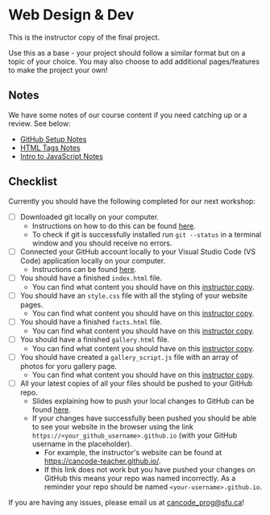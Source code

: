 # Web Design & Dev 

This is the instructor copy of the final project. 

Use this as a base - your project should follow a similar format but on a topic of your choice. You may also choose to add additional pages/features to make the project your own! 


## Notes 
We have some notes of our course content if you need catching up or a review. See below:
- [GitHub Setup Notes](https://github.com/cancode-teacher/cancode-teacher.github.io/blob/main/notes/github_setup.md)
- [HTML Tags Notes](https://github.com/cancode-teacher/cancode-teacher.github.io/blob/main/notes/html-tags.md)
- [Intro to JavaScript Notes](https://github.com/cancode-teacher/cancode-teacher.github.io/blob/main/notes/javascript.md)


## Checklist 

Currently you should have the following completed for our next workshop:
- [ ] Downloaded git locally on your computer.
    - Instructions on how to do this can be found [here](https://git-scm.com/downloads).
    - To check if git is successfully installed run `git --status` in a terminal window and you should receive no errors.
- [ ] Connected your GitHub account locally to your Visual Studio Code (VS Code) application locally on your computer.
    - Instructions can be found [here](https://docs.google.com/document/d/1hTkHmgCNoTUHbfrvgz3lyJJSSyedE-WCtPm1CwwXINU/edit?usp=sharing).
- [ ] You should have a finished `index.html` file.
    - You can find what content you should have on this [instructor copy](https://github.com/cancode-teacher/cancode-teacher.github.io/blob/main/index.html).
- [ ] You should have an `style.css` file with all the styling of your website pages.
    - You can find what content you should have on this [instructor copy](https://github.com/cancode-teacher/cancode-teacher.github.io/blob/main/style.css).
- [ ] You should have a finished `facts.html` file.
    - You can find what content you should have on this [instructor copy](https://github.com/cancode-teacher/cancode-teacher.github.io/blob/main/facts.html).
- [ ] You should have a finished `gallery.html` file.
    - You can find what content you should have on this [instructor copy](https://github.com/cancode-teacher/cancode-teacher.github.io/blob/main/gallery.html).
- [ ] You should have created a `gallery_script.js` file with an array of photos for yoru gallery page.
    - You can find what content you should have on this [instructor copy](https://github.com/cancode-teacher/cancode-teacher.github.io/blob/main/gallery_script.js).
- [ ] All your latest copies of all your files should be pushed to your GitHub repo.
    - Slides explaining how to push your local changes to GitHub can be found [here](https://docs.google.com/presentation/d/1U6H50SpssIJvuaItJ_Xgni3MShopDrw0rqbeLyGKt88/edit?usp=sharing).
    - If your changes have successfully been pushed you should be able to see your website in the browser using the link `https://<your_github_username>.github.io` (with your GitHub username in the placeholder).
        - For example, the instructor's website can be found at https://cancode-teacher.github.io/.
        - If this link does not work but you have pushed your changes on GitHub this means your repo was named incorrectly. As a reminder your repo should be named `<your-username>.github.io`.


If you are having any issues, please email us at cancode_prog@sfu.ca!